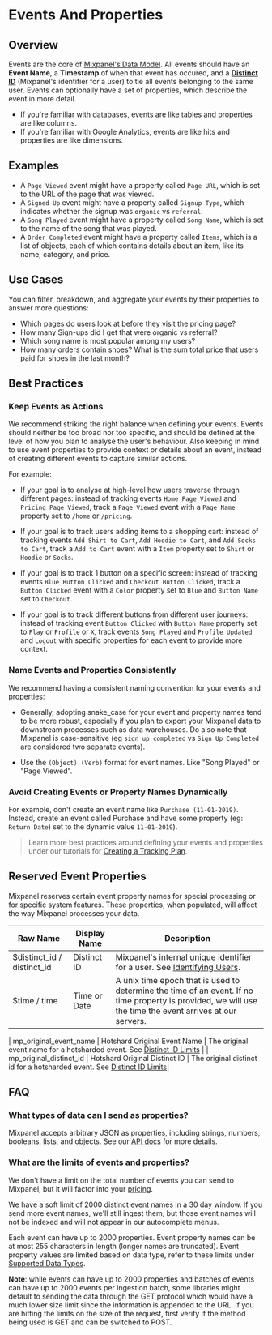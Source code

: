 # Events And Properties

## Overview

Events are the core of [Mixpanel's Data Model](/docs/tutorials/plan/tracking-strategy#the-mixpanel-data-model). All events should have an <b>Event Name</b>, a <b>Timestamp</b> of when that event has occured, and a <b>[Distinct ID](/docs/tracking-methods/id-management/identifying-users#what-is-distinct-id)</b> (Mixpanel's identifier for a user) to tie all events belonging to the same user. Events can optionally have a set of properties, which describe the event in more detail.

* If you're familiar with databases, events are like tables and properties are like columns.
* If you're familiar with Google Analytics, events are like hits and properties are like dimensions.

## Examples

* A `Page Viewed` event might have a property called `Page URL`, which is set to the URL of the page that was viewed.
* A `Signed Up` event might have a property called `Signup Type`, which indicates whether the signup was `organic` vs `referral`.
* A `Song Played` event might have a property called `Song Name`, which is set to the name of the song that was played.
* A `Order Completed` event might have a property called `Items`, which is a list of objects, each of which contains details about an item, like its name, category, and price.

## Use Cases

You can filter, breakdown, and aggregate your events by their properties to answer more questions:

* Which pages do users look at before they visit the pricing page?
* How many Sign-ups did I get that were organic vs referral?
* Which song name is most popular among my users?
* How many orders contain shoes? What is the sum total price that users paid for shoes in the last month?

## Best Practices

### Keep Events as Actions

We recommend striking the right balance when defining your events. Events should neither be too broad nor too specific, and should be defined at the level of how you plan to analyse the user's behaviour. Also keeping in mind to use event properties to provide context or details about an event, instead of creating different events to capture similar actions. 

For example:

* If your goal is to analyse at high-level how users traverse through different pages: instead of tracking events `Home Page Viewed` and `Pricing Page Viewed`, track a `Page Viewed` event with a `Page Name` property set to `/home` or `/pricing`.

* If your goal is to track users adding items to a shopping cart: instead of tracking events `Add Shirt to Cart`, `Add Hoodie to Cart`, and `Add Socks to Cart`, track a `Add to Cart` event with a `Item` property set to `Shirt` or `Hoodie` or `Socks`.

* If your goal is to track 1 button on a specific screen: instead of tracking events `Blue Button Clicked` and `Checkout Button Clicked`, track a `Button Clicked` event with a `Color` property set to `Blue` and `Button Name` set to `Checkout`.
  
* If your goal is to track different buttons from different user journeys: instead of tracking event `Button Clicked` with `Button Name` property set to `Play` or `Profile` or `X`, track events `Song Played` and `Profile Updated` and `Logout` with specific properties for each event to provide more context.

### Name Events and Properties Consistently

We recommend having a consistent naming convention for your events and properties:

* Generally, adopting snake_case for your event and property names tend to be more robust, especially if you plan to export your Mixpanel data to downstream processes such as data warehouses. Do also note that Mixpanel is case-sensitive (eg `sign_up_completed` vs `Sign Up Completed` are considered two separate events).

* Use the `(Object) (Verb)` format for event names. Like "Song Played" or "Page Viewed".

### Avoid Creating Events or Property Names Dynamically

For example, don't create an event name like `Purchase (11-01-2019)`. Instead, create an event called Purchase and have some property (eg: `Return Date`) set to the dynamic value `11-01-2019`).

> Learn more best practices around defining your events and properties under our tutorials for [Creating a Tracking Plan](/docs/tutorials/plan/tracking-strategy#tracking-plan-methodology).

## Reserved Event Properties

Mixpanel reserves certain event property names for special processing or for specific system features. These properties, when populated, will affect the way Mixpanel processes your data.


| **Raw Name** | **Display Name** | **Description** |
| ------------ | ---------------- | --------------- |
| $distinct_id / distinct_id | Distinct ID | Mixpanel's internal unique identifier for a user. See [Identifying Users](/docs/tracking-methods/id-management/identifying-users). |
| $time / time | Time or Date | A unix time epoch that is used to determine the time of an event. If no time property is provided, we will use the time the event arrives at our servers. |


| mp_original_event_name     | Hotshard Original Event Name  | The original event name for a hotsharded event. See [Distinct ID Limits](/docs/debugging/distinct-id-limits) |
| mp_original_distinct_id    | Hotshard Original Distinct ID | The original distinct id for a hotsharded event. See [Distinct ID Limits](/docs/debugging/distinct-id-limits)|


## FAQ

### What types of data can I send as properties?
Mixpanel accepts arbitrary JSON as properties, including strings, numbers, booleans, lists, and objects. See our [API docs](https://developer.mixpanel.com/reference/import-events) for more details.

### What are the limits of events and properties?
We don't have a limit on the total number of events you can send to Mixpanel, but it will factor into your [pricing](https://mixpanel.com/pricing).

We have a soft limit of 2000 distinct event names in a 30 day window. If you send more event names, we'll still ingest them, but those event names will not be indexed and will not appear in our autocomplete menus.

Each event can have up to 2000 properties. Event property names can be at most 255 characters in length (longer names are truncated). Event property values are limited based on data type, refer to these limits under [Supported Data Types](/docs/data-structure/property-reference#supported-data-types).

**Note**: while events can have up to 2000 properties and batches of events can have up to 2000 events per ingestion batch, some libraries might default to sending the data through the GET protocol which would have a much lower size limit since the information is appended to the URL. If you are hitting the limits on the size of the request, first verify if the method being used is GET and can be switched to POST.
